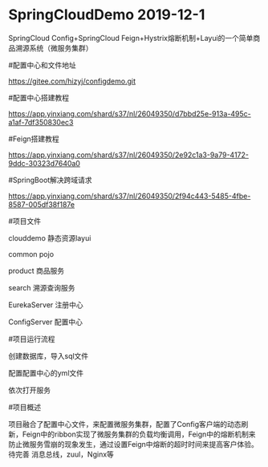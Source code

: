 # SpringCloudDemo  2019-12-1

SpringCloud Config+SpringCloud Feign+Hystrix熔断机制+Layui的一个简单商品溯源系统（微服务集群）

#配置中心和文件地址

https://gitee.com/hizyj/configdemo.git

#配置中心搭建教程

https://app.yinxiang.com/shard/s37/nl/26049350/d7bbd25e-913a-495c-a1af-7df350830ec3

#Feign搭建教程

https://app.yinxiang.com/shard/s37/nl/26049350/2e92c1a3-9a79-4172-9ddc-30323d7640a0

#SpringBoot解决跨域请求

https://app.yinxiang.com/shard/s37/nl/26049350/2f94c443-5485-4fbe-8587-005df38f187e

#项目文件

clouddemo 静态资源layui

common pojo

product 商品服务

search 溯源查询服务

EurekaServer 注册中心

ConfigServer 配置中心


#项目运行流程

创建数据库，导入sql文件

配置配置中心的yml文件

依次打开服务

#项目概述

项目融合了配置中心文件，来配置微服务集群，配置了Config客户端的动态刷新，Feign中的ribbon实现了微服务集群的负载均衡调用，Feign中的熔断机制来防止微服务雪崩的现象发生，通过设置Feign中熔断的超时时间来提高客户体验。待完善 消息总线，zuul，Nginx等
